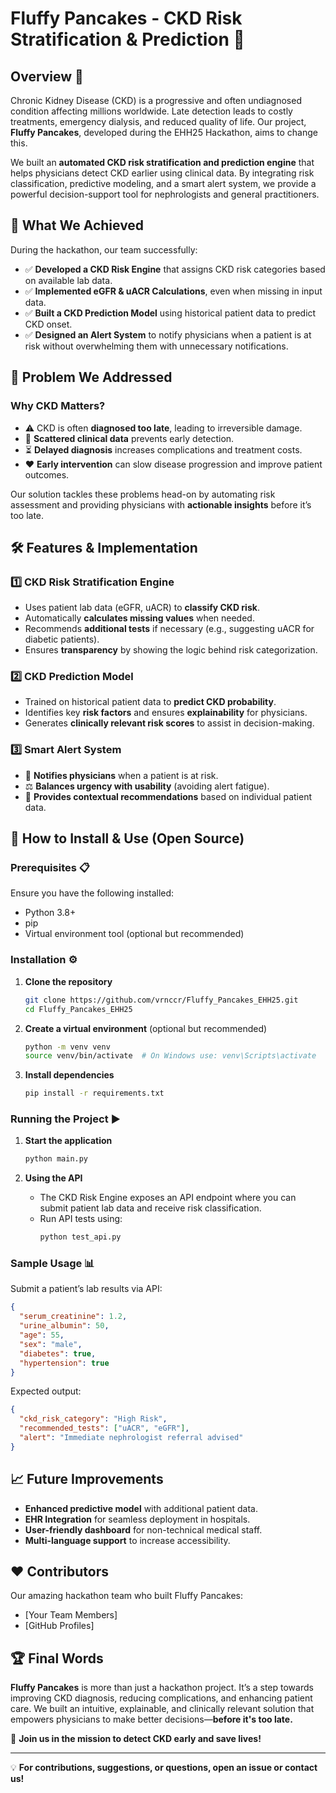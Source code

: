 # Fluffy Pancakes - CKD Risk Stratification & Prediction 🚀

## Overview 🏥
Chronic Kidney Disease (CKD) is a progressive and often undiagnosed condition affecting millions worldwide. Late detection leads to costly treatments, emergency dialysis, and reduced quality of life. Our project, **Fluffy Pancakes**, developed during the EHH25 Hackathon, aims to change this.

We built an **automated CKD risk stratification and prediction engine** that helps physicians detect CKD earlier using clinical data. By integrating risk classification, predictive modeling, and a smart alert system, we provide a powerful decision-support tool for nephrologists and general practitioners.

## 🌟 What We Achieved
During the hackathon, our team successfully:
- ✅ **Developed a CKD Risk Engine** that assigns CKD risk categories based on available lab data.
- ✅ **Implemented eGFR & uACR Calculations**, even when missing in input data.
- ✅ **Built a CKD Prediction Model** using historical patient data to predict CKD onset.
- ✅ **Designed an Alert System** to notify physicians when a patient is at risk without overwhelming them with unnecessary notifications.

## 🎯 Problem We Addressed
### Why CKD Matters?
- ⚠️ CKD is often **diagnosed too late**, leading to irreversible damage.
- 🏥 **Scattered clinical data** prevents early detection.
- ⏳ **Delayed diagnosis** increases complications and treatment costs.
- ❤️ **Early intervention** can slow disease progression and improve patient outcomes.

Our solution tackles these problems head-on by automating risk assessment and providing physicians with **actionable insights** before it’s too late.

## 🛠️ Features & Implementation

### 1️⃣ **CKD Risk Stratification Engine**
- Uses patient lab data (eGFR, uACR) to **classify CKD risk**.
- Automatically **calculates missing values** when needed.
- Recommends **additional tests** if necessary (e.g., suggesting uACR for diabetic patients).
- Ensures **transparency** by showing the logic behind risk categorization.

### 2️⃣ **CKD Prediction Model**
- Trained on historical patient data to **predict CKD probability**.
- Identifies key **risk factors** and ensures **explainability** for physicians.
- Generates **clinically relevant risk scores** to assist in decision-making.

### 3️⃣ **Smart Alert System**
- 🚨 **Notifies physicians** when a patient is at risk.
- ⚖️ **Balances urgency with usability** (avoiding alert fatigue).
- 🧠 **Provides contextual recommendations** based on individual patient data.

## 🚀 How to Install & Use (Open Source)

### Prerequisites 📋
Ensure you have the following installed:
- Python 3.8+
- pip
- Virtual environment tool (optional but recommended)

### Installation ⚙️
1. **Clone the repository**
   ```sh
   git clone https://github.com/vrnccr/Fluffy_Pancakes_EHH25.git
   cd Fluffy_Pancakes_EHH25
   ```

2. **Create a virtual environment** (optional but recommended)
   ```sh
   python -m venv venv
   source venv/bin/activate  # On Windows use: venv\Scripts\activate
   ```

3. **Install dependencies**
   ```sh
   pip install -r requirements.txt
   ```

### Running the Project ▶️
1. **Start the application**
   ```sh
   python main.py
   ```

2. **Using the API**
   - The CKD Risk Engine exposes an API endpoint where you can submit patient lab data and receive risk classification.
   - Run API tests using:
     ```sh
     python test_api.py
     ```

### Sample Usage 📊
Submit a patient’s lab results via API:
```json
{
  "serum_creatinine": 1.2,
  "urine_albumin": 50,
  "age": 55,
  "sex": "male",
  "diabetes": true,
  "hypertension": true
}
```

Expected output:
```json
{
  "ckd_risk_category": "High Risk",
  "recommended_tests": ["uACR", "eGFR"],
  "alert": "Immediate nephrologist referral advised"
}
```

## 📈 Future Improvements
- **Enhanced predictive model** with additional patient data.
- **EHR Integration** for seamless deployment in hospitals.
- **User-friendly dashboard** for non-technical medical staff.
- **Multi-language support** to increase accessibility.

## ❤️ Contributors
Our amazing hackathon team who built Fluffy Pancakes:
- [Your Team Members]
- [GitHub Profiles]

## 🏆 Final Words
**Fluffy Pancakes** is more than just a hackathon project. It’s a step towards improving CKD diagnosis, reducing complications, and enhancing patient care. We built an intuitive, explainable, and clinically relevant solution that empowers physicians to make better decisions—**before it's too late.**

🚀 **Join us in the mission to detect CKD early and save lives!**

---
💡 **For contributions, suggestions, or questions, open an issue or contact us!**